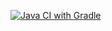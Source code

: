 [![Java CI with Gradle](https://github.com/SpaceNik777/CalculatorLab/actions/workflows/gradle.yml/badge.svg?event=pull_request_target)](https://github.com/SpaceNik777/CalculatorLab/actions/workflows/gradle.yml)
